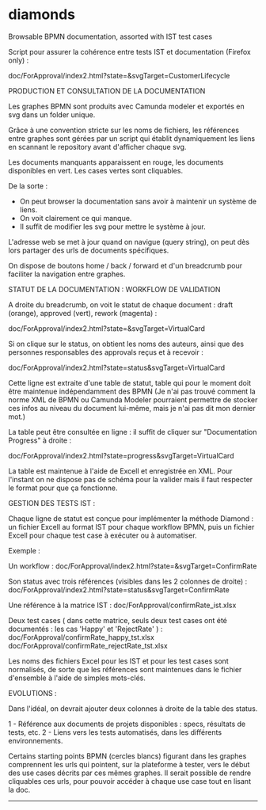 # diamonds
Browsable BPMN documentation, assorted with IST test cases

Script pour assurer la cohérence entre tests IST et documentation (Firefox only) :

doc/ForApproval/index2.html?state=&svgTarget=CustomerLifecycle


PRODUCTION ET CONSULTATION DE LA DOCUMENTATION 

Les graphes BPMN sont produits avec Camunda modeler et exportés en svg dans un folder unique.

Grâce à une convention stricte sur les noms de fichiers, les références entre graphes sont gérées par un script qui établit dynamiquement les liens en scannant le repository avant d'afficher chaque svg.

Les documents manquants apparaissent en rouge, les documents disponibles en vert. Les cases vertes sont cliquables.

De la sorte : 
- On peut browser la documentation sans avoir à maintenir un système de liens.
- On voit clairement ce qui manque.
- Il suffit de modifier les svg pour mettre le système à jour.

L'adresse web se met à jour quand on navigue (query string), on peut dès lors partager des urls de documents spécifiques.

On dispose de boutons home / back / forward et d'un breadcrumb pour faciliter la navigation entre graphes.


STATUT DE LA DOCUMENTATION : WORKFLOW DE VALIDATION

A droite du breadcrumb, on voit le statut de chaque document : draft (orange), approved (vert), rework (magenta) :

doc/ForApproval/index2.html?state=&svgTarget=VirtualCard

Si on clique sur le status, on obtient les noms des auteurs, ainsi que des personnes responsables des approvals reçus et à recevoir : 

doc/ForApproval/index2.html?state=status&svgTarget=VirtualCard

Cette ligne est extraite d'une table de statut, table qui pour le moment doit être maintenue indépendamment des BPMN (Je n'ai pas trouvé comment la norme XML de BPMN ou Camunda Modeler pourraient permettre de stocker ces infos au niveau du document lui-même, mais je n'ai pas dit mon dernier mot.)

La table peut être consultée en ligne : il suffit de cliquer sur "Documentation Progress" à droite :

doc/ForApproval/index2.html?state=progress&svgTarget=VirtualCard

La table est maintenue à l'aide de Excell et enregistrée en XML. Pour l'instant on ne dispose pas de schéma pour la valider mais il faut respecter le format pour que ça fonctionne.


GESTION DES TESTS IST : 

Chaque ligne de statut est conçue pour implémenter la méthode Diamond : un fichier Excell au format IST pour chaque workflow BPMN, puis un fichier Excell pour chaque test case à exécuter ou à automatiser.

Exemple :

Un workflow :
doc/ForApproval/index2.html?state=&svgTarget=ConfirmRate

Son status avec trois références (visibles dans les 2 colonnes de droite) :
doc/ForApproval/index2.html?state=status&svgTarget=ConfirmRate

Une référence à la matrice IST : 
doc/ForApproval/confirmRate_ist.xlsx

Deux test cases ( dans cette matrice, seuls deux test cases ont été documentés : les cas 'Happy' et 'RejectRate' ) :
doc/ForApproval/confirmRate_happy_tst.xlsx
doc/ForApproval/confirmRate_rejectRate_tst.xlsx

Les noms des fichiers Excel pour les IST et pour les test cases sont normalisés, de sorte que les références sont maintenues dans le fichier d'ensemble à l'aide de simples mots-clés.


EVOLUTIONS :

Dans l'idéal, on devrait ajouter deux colonnes à droite de la table des status.

1 - Référence aux documents de projets disponibles : specs, résultats de tests, etc.
2 - Liens vers les tests automatisés, dans les différents environnements.

Certains starting points BPMN (cercles blancs) figurant dans les graphes comprennent les urls qui pointent, sur la plateforme à tester, vers le début des use cases décrits par ces mêmes graphes. Il serait possible de rendre cliquables ces urls, pour pouvoir accéder à chaque use case tout en lisant la doc.

**********
